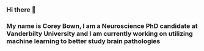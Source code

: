 ### Hi there 👋
### My name is Corey Bown, I am a Neuroscience PhD candidate at Vanderbilty University and I am currently working on  utilizing machine learning to better study brain pathologies
<!--
**CoreyB33/CoreyB33** is a ✨ _special_ ✨ repository because its `README.md` (this file) appears on your GitHub profile.

Here are some ideas to get you started:

- 🔭 I’m currently working on  utilizing machine learning to better study brain pathologies
- 🌱 I’m currently learning ...
- 👯 I’m looking to collaborate on ...
- 🤔 I’m looking for help with ...
- 💬 Ask me about ...
- 📫 How to reach me: ...
- 😄 Pronouns: ...
- ⚡ Fun fact: ...
-->
